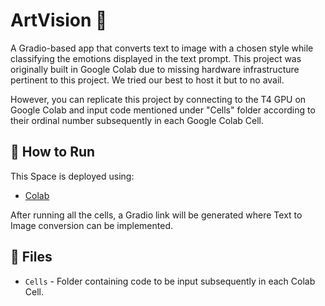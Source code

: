 # ArtVision 🎨

A Gradio-based app that converts text to image with a chosen style while classifying the emotions displayed in the text prompt.
This project was originally built in Google Colab due to missing hardware infrastructure pertinent to this project.
We tried our best to host it but to no avail.

However, you can replicate this project by connecting to the T4 GPU on Google Colab and input code mentioned under "Cells" folder according to their ordinal number subsequently in each Google Colab Cell.

## 🚀 How to Run

This Space is deployed using:
- [Colab](https://colab.research.google.com/)

After running all the cells, a Gradio link will be generated where Text to Image conversion can be implemented.

## 📂 Files
- `Cells` - Folder containing code to be input subsequently in each Colab Cell.
